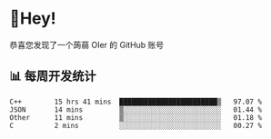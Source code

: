 # 👋Hey!
恭喜您发现了一个蒟蒻 OIer 的 GitHub 账号

## 📊 每周开发统计
<!--START_SECTION:waka-->
```text
C++        15 hrs 41 mins  ████████████████████████▒   97.07 % 
JSON       14 mins         ▒░░░░░░░░░░░░░░░░░░░░░░░░   01.44 % 
Other      11 mins         ▒░░░░░░░░░░░░░░░░░░░░░░░░   01.18 % 
C          2 mins          ░░░░░░░░░░░░░░░░░░░░░░░░░   00.27 % 
```
<!--END_SECTION:waka-->

